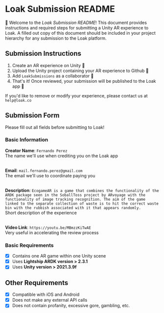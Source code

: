 # Loak Submission README
👋 Welcome to the *Loak Submission README*! This document provides instructions and required steps for submitting a Unity AR experience to Loak. A filled out copy of this document should be included in your project hierarchy for any submission to the Loak platform.

## Submission Instructions
1. Create an AR experience on Unity 🔨 
2. Upload the Unity project containing your AR experience to Github 🔼
3. Add `LoakSubmissions` as a collaborator 🤝 
4. That's it! Once reviewed, your submission will be published to the Loak app 🙌

If you'd like to remove or modify your experience, please contact us at `help@loak.co`

## Submission Form
Please fill out all fields before submitting to Loak!

### Basic Information
**Creator Name**: `Fernando Perez` <br>
The name we'll use when crediting you on the Loak app <br> <br>

**Email**: `mail.fernando.perez@gmail.com` <br>
The email we'll use to coordinate paying you <br> <br>

**Description**: `EcogameAR is a game that combines the functionality of the ARDK package seen in the SoballToss project by ARvoyage with the functionality of image tracking recognition. The aim of the game linked to the separate collection of waste is to hit the correct waste bin with the rubbish associated with it that appears randomly.` <br>
Short description of the experience <br> <br>

**Video Link**:  `https://youtu.be/MBmzzKiTwAE` <br>
Very useful in accelerating the review process <br>

### Basic Requirements

 - [x] Contains one AR game within one Unity scene
 - [x] Uses **Lightship ARDK version > 2.3.1**
 - [x] Uses **Unity version > 2021.3.9f** 

## Other Requirements 

- [x] Compatible with iOS and Android
- [x] Does not make any external API calls
- [x] Does not contain profanity, excessive gore, gambling, etc.
